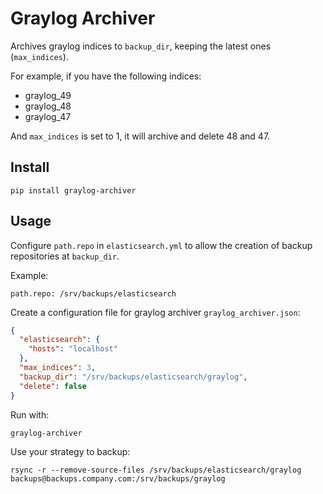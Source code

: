 # Graylog Archiver
Archives graylog indices to `backup_dir`, keeping the latest ones (`max_indices`).

For example, if you have the following indices:

- graylog_49
- graylog_48
- graylog_47

And `max_indices` is set to 1, it will archive and delete 48 and 47.

## Install

    pip install graylog-archiver

## Usage
Configure `path.repo` in `elasticsearch.yml` to allow the creation of backup
repositories at `backup_dir`.


Example:

```
path.repo: /srv/backups/elasticsearch
```

Create a configuration file for graylog archiver `graylog_archiver.json`:

```json
{
  "elasticsearch": {
    "hosts": "localhost"
  },
  "max_indices": 3,
  "backup_dir": "/srv/backups/elasticsearch/graylog",
  "delete": false
}
```

Run with:

    graylog-archiver

Use your strategy to backup:

    rsync -r --remove-source-files /srv/backups/elasticsearch/graylog backups@backups.company.com:/srv/backups/graylog
